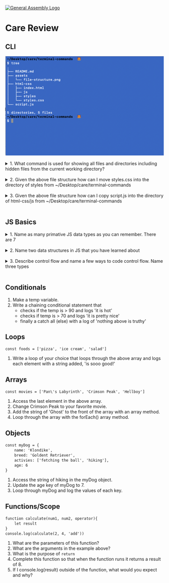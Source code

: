[![General Assembly Logo](https://camo.githubusercontent.com/1a91b05b8f4d44b5bbfb83abac2b0996d8e26c92/687474703a2f2f692e696d6775722e636f6d2f6b6538555354712e706e67)](https://generalassemb.ly)
<br>
# Care Review

## CLI
![file-structure](./assets/terminal-file-structure.png)
<details>
    <summary>1. What command is used for showing all files and directories including hidden files from the current working directory?</summary>

        ls -a
</details><br>
<details>
    <summary>2. Given the above file structure how can I move styles.css into the directory of styles from ~/Desktop/care/terminal-commands</summary>

        mv html-css/styles.css html-css/styles/
</details><br>
<details>
    <summary>3. Given the above file structure how can I copy script.js into the directory of html-css/js from ~/Desktop/care/terminal-commands</summary>

        cp script.js html-css/js
</details><br>

## JS Basics
<details>
    <summary>1. Name as many primative JS data types as you can remember. There are 7</summary>

        string, number, boolean, undefined, null, bigInt, symbol
</details><br>
<details>
    <summary>2. Name two data structures in JS that you have learned about</summary>

        array and object
</details><br>
<details>
    <summary>3. Describe control flow and name a few ways to code control flow. Name three types</summary>

        The ordering of when code is executed.
        - sequential flow (top to bottom)
        - conditional flow (if, else if, else)
        - repetitive flow (looping) 
</details><br>

## Conditionals
1.  Make a temp variable. 
2. Write a chaining conditional statement that 
    - checks if the temp is > 90 and logs 'it is hot'
    - checks if temp is > 70 and logs 'it is pretty nice'
    - finally a catch all (else) with a log of 'nothing above is truthy' 

## Loops
```
const foods = ['pizza', 'ice cream', 'salad']
```
1. Write a loop of your choice that loops through the above array and logs each element with a string added, 'is sooo good!'

## Arrays
```
const movies = ['Pan\'s Labyrinth', 'Crimson Peak', 'Hellboy']
```
1. Access the last element in the above array.
2. Change Crimson Peak to your favorite movie.
3. Add the string of 'Ghost' to the front of the array with an array method.
4. Loop through the array with the forEach() array method. 

## Objects
```
const myDog = {
    name: 'Klondike',
    breed: 'Goldent Retriever',
    activies: ['fetching the ball', 'hiking'],
    age: 6
}
```
1. Access the string of hiking in the myDog object.
2. Update the age key of myDog to 7.
3. Loop through myDog and log the values of each key.

## Functions/Scope
```
function calculate(num1, num2, operator){
    let result
}
console.log(calculate(2, 4, 'add'))
```
1. What are the parameters of this function?
2. What are the arguments in the example above?
3. What is the purpose of `return`
4. Complete this function so that when the function runs it returns a result of 8. 
5. If I console.log(result) outside of the function, what would you expect and why?
